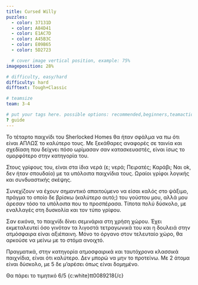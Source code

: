 ```yaml
---
title: Cursed Willy
puzzles:
  - color: 37131D
  - color: A84D41
  - color: E1AC7D
  - color: A45B3C
  - color: E09B65
  - color: 5D2723

  # cover image vertical position, example: 75%
imageposition: 28%

# difficulty, easy/hard
difficulty: hard
difftext: Tough+Classic

# teamsize
team: 3-4

# put your tags here. possible options: recommended,beginners,teamaction,duet
? guide
---
```


Το τέταρτο παιχνίδι του Sherlocked Homes θα ήταν σφάλμα να πω ότι είναι ΑΠΛΩΣ το καλύτερο τους. Με ξεκάθαρες αναφορές σε ταινία και σχεδίαση που δείχνει πόσο ωρίμασαν σαν
κατασκευαστές, είναι ίσως το ομορφότερο στην κατηγορία του.

Στους γρίφους του, είναι στα ίδια νερά (ε; νερά; Πειρατές; Καράβι; Ναι ok, δεν ήταν σπουδαίο) με τα υπόλοιπα παιχνίδια τους. Ωραίοι γρίφοι λογικής και συνδυαστικής σκέψης.

Συνεχίζουν να έχουν σημαντικό απαιτούμενο να είσαι καλός στο ψάξιμο, πράγμα το οποίο δε βρίσκω (καλύτερο αυτό;) του γούστου μου, αλλά μου άρεσαν τόσο τα υπόλοιπα που το
προσπέρασα. Τίποτα πολύ δύσκολο, με εναλλαγές στη δυσκολία και τον τύπο γρίφου.

Σαν εικόνα, το παιχνίδι δίνει σεμινάρια στη χρήση χώρου. Έχει εκμεταλευτεί όσο γινόταν τα λιγοστά τετραγωνικά του και η δουλειά στην ατμόσφαιρα είναι αξιέπαινη. Μόνο το
όργανο στον τελευταίο χώρο, θα αρκούσε να μείνω με το στόμα ανοιχτό.

Πραγματικά, στην κατηγορία ατμοσφαιρικά και ταυτόχρονα κλασσικά παιχνίδια, είναι ότι καλύτερο. Δεν μπορώ να μην το προτείνω. Με 2 άτομα είναι δύσκολο, με 5 δε μ’αρέσει
όπως είναι δομημένο.

Θα πάρει το τιμητικό 6/5
{c:white}tt0089218{/c}
